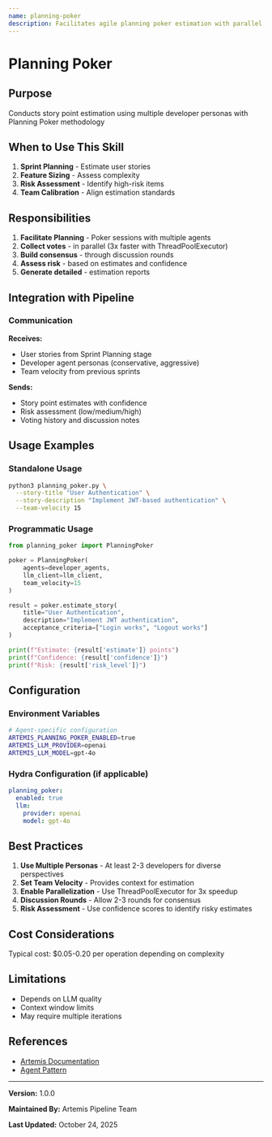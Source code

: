 ```yaml
---
name: planning-poker
description: Facilitates agile planning poker estimation with parallel vote collection and risk assessment
---
```


# Planning Poker

## Purpose

Conducts story point estimation using multiple developer personas with Planning Poker methodology

## When to Use This Skill

1. **Sprint Planning** - Estimate user stories
2. **Feature Sizing** - Assess complexity
3. **Risk Assessment** - Identify high-risk items
4. **Team Calibration** - Align estimation standards

## Responsibilities

1. **Facilitate Planning** - Poker sessions with multiple agents
2. **Collect votes** - in parallel (3x faster with ThreadPoolExecutor)
3. **Build consensus** - through discussion rounds
4. **Assess risk** - based on estimates and confidence
5. **Generate detailed** - estimation reports

## Integration with Pipeline

### Communication

**Receives:**

- User stories from Sprint Planning stage
- Developer agent personas (conservative, aggressive)
- Team velocity from previous sprints


**Sends:**

- Story point estimates with confidence
- Risk assessment (low/medium/high)
- Voting history and discussion notes


## Usage Examples

### Standalone Usage

```bash
python3 planning_poker.py \
  --story-title "User Authentication" \
  --story-description "Implement JWT-based authentication" \
  --team-velocity 15
```

### Programmatic Usage

```python
from planning_poker import PlanningPoker

poker = PlanningPoker(
    agents=developer_agents,
    llm_client=llm_client,
    team_velocity=15
)

result = poker.estimate_story(
    title="User Authentication",
    description="Implement JWT authentication",
    acceptance_criteria=["Login works", "Logout works"]
)

print(f"Estimate: {result['estimate']} points")
print(f"Confidence: {result['confidence']}")
print(f"Risk: {result['risk_level']}")
```

## Configuration

### Environment Variables

```bash
# Agent-specific configuration
ARTEMIS_PLANNING_POKER_ENABLED=true
ARTEMIS_LLM_PROVIDER=openai
ARTEMIS_LLM_MODEL=gpt-4o
```

### Hydra Configuration (if applicable)

```yaml
planning_poker:
  enabled: true
  llm:
    provider: openai
    model: gpt-4o
```

## Best Practices

1. **Use Multiple Personas** - At least 2-3 developers for diverse perspectives
2. **Set Team Velocity** - Provides context for estimation
3. **Enable Parallelization** - Use ThreadPoolExecutor for 3x speedup
4. **Discussion Rounds** - Allow 2-3 rounds for consensus
5. **Risk Assessment** - Use confidence scores to identify risky estimates

## Cost Considerations

Typical cost: $0.05-0.20 per operation depending on complexity

## Limitations

- Depends on LLM quality
- Context window limits
- May require multiple iterations

## References

- [Artemis Documentation](../README.md)
- [Agent Pattern](https://en.wikipedia.org/wiki/Software_agent)

---

**Version:** 1.0.0

**Maintained By:** Artemis Pipeline Team

**Last Updated:** October 24, 2025
